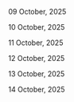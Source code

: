 09 October, 2025

10 October, 2025

11 October, 2025

12 October, 2025

13 October, 2025

14 October, 2025